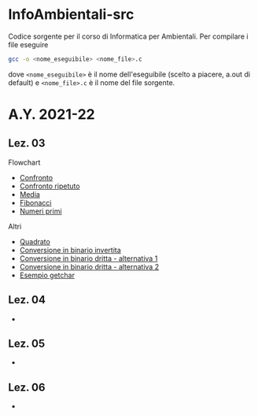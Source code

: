 # InfoAmbientali-src
Codice sorgente per il corso di Informatica per Ambientali.
Per compilare i file eseguire

```bash
gcc -o <nome_eseguibile> <nome_file>.c
```

dove ``<nome_eseguibile>`` è il nome dell'eseguibile (scelto a piacere, a.out di default) e ``<nome_file>.c`` è il nome del file sorgente.

# A.Y. 2021-22
## Lez. 03
Flowchart
* [Confronto](src/confronto.c)
* [Confronto ripetuto](src/confronto_ripetuto.c)
* [Media](src/media.c)
* [Fibonacci](src/fibonacci.c)
* [Numeri primi](src/primi.c)

Altri
* [Quadrato](src/quadrato.c)
* [Conversione in binario invertita](src/binario_inverso.c)
* [Conversione in binario dritta - alternativa 1](src/binario_dritto.c)
* [Conversione in binario dritta - alternativa 2](src/binario_dritto2.c)
* [Esempio getchar](src/getchar_ex.c)

## Lez. 04
* 

## Lez. 05
* 

## Lez. 06
* 
